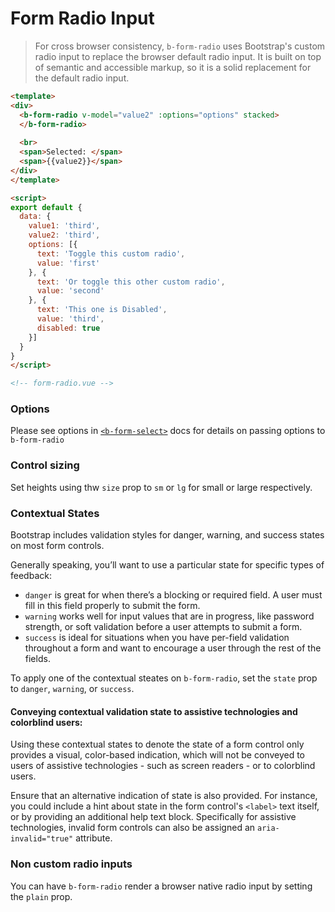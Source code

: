 # Form Radio Input

> For cross browser consistency, `b-form-radio` uses Bootstrap's custom
radio input to replace the browser default radio input. It is built on top of
semantic and accessible markup, so it is a solid replacement for the default radio input.

```html
<template>
<div>
  <b-form-radio v-model="value2" :options="options" stacked>
  </b-form-radio>
  
  <br>
  <span>Selected: </span>
  <span>{{value2}}</span>
</div>  
</template>

<script>
export default {
  data: {
    value1: 'third',
    value2: 'third',
    options: [{
      text: 'Toggle this custom radio',
      value: 'first'
    }, {
      text: 'Or toggle this other custom radio',
      value: 'second'
    }, {
      text: 'This one is Disabled',
      value: 'third',
      disabled: true
    }]
  }
}
</script>

<!-- form-radio.vue -->
```

### Options

Please see options in [`<b-form-select>`](./form-select) docs for details on passing options
to `b-form-radio`

### Control sizing
Set heights using thw `size` prop to `sm` or `lg` for small or large respectively. 

### Contextual States
Bootstrap includes validation styles for danger, warning, and success states on most form controls.

Generally speaking, you’ll want to use a particular state for specific types of feedback:
- `danger` is great for when there’s a blocking or required field. A user must fill in
this field properly to submit the form.
- `warning` works well for input values that are in progress, like password strength, or
soft validation before a user attempts to submit a form.
- `success` is ideal for situations when you have per-field validation throughout a form
and want to encourage a user through the rest of the fields.

To apply one of the contextual steates on `b-form-radio`, set the `state` prop
to `danger`, `warning`, or `success`.

#### Conveying contextual validation state to assistive technologies and colorblind users:
Using these contextual states to denote the state of a form control only provides
a visual, color-based indication, which will not be conveyed to users of assistive
technologies - such as screen readers - or to colorblind users.

Ensure that an alternative indication of state is also provided. For instance, you
could include a hint about state in the form control's `<label>` text itself, or by
providing an additional help text block. Specifically for assistive technologies, 
invalid form controls can also be assigned an `aria-invalid="true"` attribute.

### Non custom radio inputs
You can have `b-form-radio` render a browser native radio input by setting the `plain` prop.

